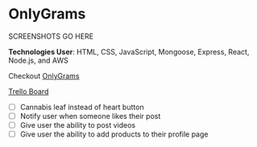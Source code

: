 # OnlyGrams

SCREENSHOTS GO HERE 

**Technologies User**: HTML, CSS, JavaScript, Mongoose, Express, React, Node.js, and AWS

Checkout [OnlyGrams](google.com)

[Trello Board](https://trello.com/b/UHFOQtGC/only-grams)

- [ ] Cannabis leaf instead of heart button
- [ ] Notify user when someone likes their post
- [ ] Give user the ability to post videos
- [ ] Give user the ability to add products to their profile page  
